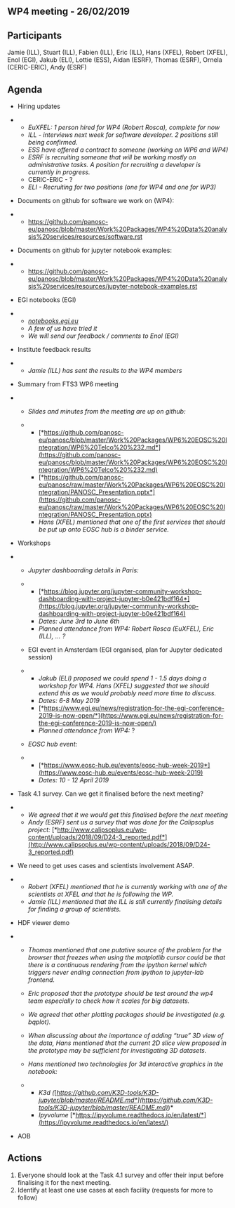 ## WP4 meeting - 26/02/2019

## Participants

Jamie (ILL), Stuart (ILL), Fabien (ILL), Eric (ILL), Hans (XFEL), Robert (XFEL), Enol (EGI), Jakub (ELI), Lottie (ESS), Aidan (ESRF), Thomas (ESRF), Ornela (CERIC-ERIC), Andy (ESRF)

## Agenda

- Hiring updates

- - *EuXFEL: 1 person hired for WP4 (Robert Rosca), complete for now*
  - *ILL - interviews next week for software developer. 2 positions still being confirmed.*
  - *ESS have offered a contract to someone (working on WP6 and WP4)*
  - *ESRF is recruiting someone that will be working mostly on administrative tasks. A position for recruiting a developer is currently in progress.*
  - CERIC-ERIC - ?
  - *ELI - Recruiting for two positions (one for WP4 and one for WP3)*

- Documents on github for software we work on (WP4):

- - <https://github.com/panosc-eu/panosc/blob/master/Work%20Packages/WP4%20Data%20analysis%20services/resources/software.rst>

- Documents on github for jupyter notebook examples:

- - <https://github.com/panosc-eu/panosc/blob/master/Work%20Packages/WP4%20Data%20analysis%20services/resources/jupyter-notebook-examples.rst>

- EGI notebooks (EGI) 

- - [*notebooks.egi.eu*	](http://notebooks.egi.eu)
  - *A few of us have tried it*
  - *We will send our feedback / comments to Enol (EGI)*

- Institute feedback results

- - *Jamie (ILL) has sent the results to the WP4 members*

- Summary from FTS3 WP6 meeting

- - *Slides and minutes from the meeting are up on github:*

  - - [*https://github.com/panosc-eu/panosc/blob/master/Work%20Packages/WP6%20EOSC%20Integration/WP6%20Telco%20%232.md*](https://github.com/panosc-eu/panosc/blob/master/Work%20Packages/WP6%20EOSC%20Integration/WP6%20Telco%20%232.md)
    - [*https://github.com/panosc-eu/panosc/raw/master/Work%20Packages/WP6%20EOSC%20Integration/PANOSC_Presentation.pptx*](https://github.com/panosc-eu/panosc/raw/master/Work%20Packages/WP6%20EOSC%20Integration/PANOSC_Presentation.pptx)
    - *Hans (XFEL) mentioned that one of the first services that should be put up onto EOSC hub is a binder service.* 

- Workshops 

- - *Jupyter dashboarding details in Paris:*

  - - [*https://blog.jupyter.org/jupyter-community-workshop-dashboarding-with-project-jupyter-b0e421bdf164*](https://blog.jupyter.org/jupyter-community-workshop-dashboarding-with-project-jupyter-b0e421bdf164)
    - *Dates: June 3rd to June 6th*
    - *Planned attendance from WP4: Robert Rosca (EuXFEL),  Eric (ILL),  ... ?*

  - EGI event in Amsterdam (EGI organised, plan for Jupyter dedicated session)

  - - *Jakub (ELI)  proposed we could spend 1 - 1.5 days doing a workshop for WP4. Hans (XFEL) suggested that we should extend this as we would probably need more time to discuss.*
    - *Dates: 6-8 May 2019*
    - [*https://www.egi.eu/news/registration-for-the-egi-conference-2019-is-now-open/*](https://www.egi.eu/news/registration-for-the-egi-conference-2019-is-now-open/)
    - *Planned attendance from WP4:* ?

  - *EOSC hub event:*

  - - [*https://www.eosc-hub.eu/events/eosc-hub-week-2019*](https://www.eosc-hub.eu/events/eosc-hub-week-2019)
    - *Dates: 10 - 12 April 2019*

- Task 4.1 survey. Can we get it finalised before the next meeting?

- - *We agreed that it we would get this finalised before the next meeting*
  - *Andy (ESRF) sent us a survey that was done for the Calipsoplus project:* [*http://www.calipsoplus.eu/wp-content/uploads/2018/09/D24-3_reported.pdf*](http://www.calipsoplus.eu/wp-content/uploads/2018/09/D24-3_reported.pdf)

- We need to get uses cases and scientists involvement ASAP.

- - *Robert (XFEL) mentioned that he is currently working with one of the scientists at XFEL and that he is following the WP.*
  - *Jamie (ILL) mentioned that the ILL is still currently finalising details for finding a group of scientists.*

- HDF viewer demo

- - *Thomas mentioned that one putative source of the problem for the browser that freezes when using the matplotlib cursor could be that there is a continuous rendering from the ipython kernel which triggers never ending connection from ipython to jupyter-lab frontend.* 

  - *Eric proposed that the prototype should be test around the wp4 team especially to check how it scales for big datasets.*

  - *We agreed that other plotting packages should be investigated (e.g. bqplot).*

  - *When discussing about the importance of adding “true” 3D view of the data, Hans mentioned that the current 2D slice view proposed in the prototype may be sufficient for investigating 3D datasets.*

  - *Hans mentioned two technologies for 3d interactive graphics in the notebook:* 

  - - *K3d (*[*https://github.com/K3D-tools/K3D-jupyter/blob/master/README.md*](https://github.com/K3D-tools/K3D-jupyter/blob/master/README.md)*)*
    - *Ipyvolume* [*https://ipyvolume.readthedocs.io/en/latest/*](https://ipyvolume.readthedocs.io/en/latest/) 	

- AOB

## Actions

1. Everyone should look at the Task 4.1 survey and offer their input before finalising it for the next meeting.
2. Identify at least one use cases at each facility (requests for more to follow)
